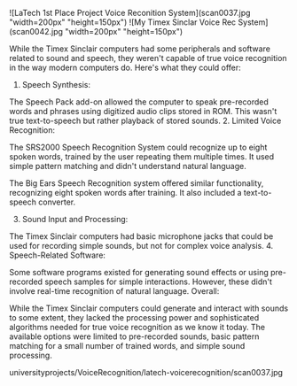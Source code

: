 
![LaTech 1st Place Project Voice Reconition System](scan0037.jpg "width=200px" "height=150px")
![My Timex Sinclar Voice Rec System](scan0042.jpg "width=200px" "height=150px")


While the Timex Sinclair computers had some peripherals and software related to sound and speech, they weren't capable of true voice recognition in the way modern computers do. Here's what they could offer:

1. Speech Synthesis:

The Speech Pack add-on allowed the computer to speak pre-recorded words and phrases using digitized audio clips stored in ROM. This wasn't true text-to-speech but rather playback of stored sounds.
2. Limited Voice Recognition:

The SRS2000 Speech Recognition System could recognize up to eight spoken words, trained by the user repeating them multiple times. It used simple pattern matching and didn't understand natural language.

The Big Ears Speech Recognition system offered similar functionality, recognizing eight spoken words after training. It also included a text-to-speech converter.

3. Sound Input and Processing:

The Timex Sinclair computers had basic microphone jacks that could be used for recording simple sounds, but not for complex voice analysis.
4. Speech-Related Software:

Some software programs existed for generating sound effects or using pre-recorded speech samples for simple interactions. However, these didn't involve real-time recognition of natural language.
Overall:

While the Timex Sinclair computers could generate and interact with sounds to some extent, they lacked the processing power and sophisticated algorithms needed for true voice recognition as we know it today. The available options were limited to pre-recorded sounds, basic pattern matching for a small number of trained words, and simple sound processing.

universityprojects/VoiceRecognition/latech-voicerecognition/scan0037.jpg

